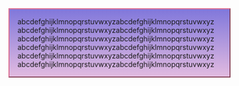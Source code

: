 <!DOCTYPE html>
<html lang="en">
<head>
    <meta charset="UTF-8">
    <meta http-equiv="X-UA-Compatible" content="IE=edge">
    <meta name="viewport" content="width=device-width, initial-scale=1.0">
    <title>Document</title>
    <style> div{
        background: linear-gradient(rgb(128, 119, 219),rgb(226, 186, 224));
        background-color: cadetblue;
        padding: 1rem;
        margin-bottom: 1rem;
        margin: 1rem 2rem;
        border: 2px solid palevioletred;
        border-style: outset;
    }
     </style>

</head>
<body>
    <div>abcdefghijklmnopqrstuvwxyzabcdefghijklmnopqrstuvwxyz
        abcdefghijklmnopqrstuvwxyzabcdefghijklmnopqrstuvwxyz
        abcdefghijklmnopqrstuvwxyzabcdefghijklmnopqrstuvwxyz
        abcdefghijklmnopqrstuvwxyzabcdefghijklmnopqrstuvwxyz
        abcdefghijklmnopqrstuvwxyzabcdefghijklmnopqrstuvwxyz
        abcdefghijklmnopqrstuvwxyzabcdefghijklmnopqrstuvwxyz</div>
</body>
</html>
